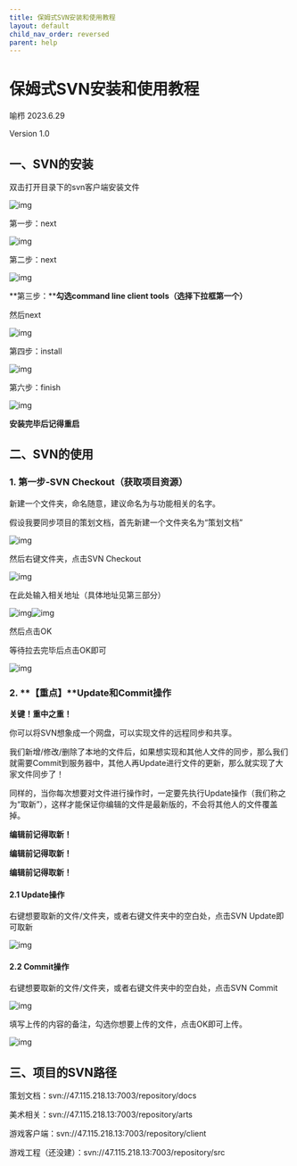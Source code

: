 ```yaml
---
title: 保姆式SVN安装和使用教程
layout: default
child_nav_order: reversed
parent: help
---
```


# 保姆式SVN安装和使用教程

喻栉 2023.6.29

Version 1.0

## 一、**SVN的安装**

双击打开目录下的svn客户端安装文件

![img](file:///C:\Users\ROYLEE~1\AppData\Local\Temp\ksohtml14692\wps1.jpg) 

第一步：next

![img](../img/svn的安装/wps2.jpg) 

第二步：next

![img](../img/svn的安装/wps3.jpg) 

**第三步：****勾选command line client tools（选择下拉框第一个）**

然后next

![img](../img/svn的安装/wps4.jpg) 

第四步：install

![img](../img/svn的安装/wps5.jpg) 

第六步：finish

![img](../img/svn的安装/wps6.jpg) 

**安装完毕后记得重启**

## 二、**SVN的使用**

### 1. **第一步-SVN Checkout（获取项目资源）**

新建一个文件夹，命名随意，建议命名为与功能相关的名字。

假设我要同步项目的策划文档，首先新建一个文件夹名为“策划文档”

![img](file:///C:\Users\ROYLEE~1\AppData\Local\Temp\ksohtml14692\wps7.jpg) 

然后右键文件夹，点击SVN Checkout

![img](../img/svn的安装/wps8.jpg) 

在此处输入相关地址（具体地址见第三部分）

![img](../img/svn的安装/wps9.jpg)![img](../img/svn的安装/wps10.jpg) 

然后点击OK

等待拉去完毕后点击OK即可

![img](../img/svn的安装/wps11.jpg) 

### 2. **【重点】****Update和Commit操作**

**关键！重中之重！**

你可以将SVN想象成一个网盘，可以实现文件的远程同步和共享。

我们新增/修改/删除了本地的文件后，如果想实现和其他人文件的同步，那么我们就需要Commit到服务器中，其他人再Update进行文件的更新，那么就实现了大家文件同步了！

同样的，当你每次想要对文件进行操作时，一定要先执行Update操作（我们称之为“取新”），这样才能保证你编辑的文件是最新版的，不会将其他人的文件覆盖掉。

**编辑前记得取新！**

**编辑前记得取新！**

**编辑前记得取新！**

#### 2.1 **Update操作**

右键想要取新的文件/文件夹，或者右键文件夹中的空白处，点击SVN Update即可取新

![img](../img/svn的安装/wps12.jpg) 

#### 2.2 **Commit操作**

右键想要取新的文件/文件夹，或者右键文件夹中的空白处，点击SVN Commit

![img](../img/svn的安装/wps13.jpg) 

填写上传的内容的备注，勾选你想要上传的文件，点击OK即可上传。

![img](../img/svn的安装/wps14.jpg) 

## 三、**项目的SVN路径**

策划文档：svn://47.115.218.13:7003/repository/docs

美术相关：svn://47.115.218.13:7003/repository/arts

游戏客户端：svn://47.115.218.13:7003/repository/client

游戏工程（还没建）：svn://47.115.218.13:7003/repository/src